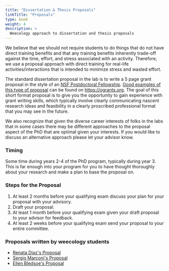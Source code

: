 ```yaml
---
title: "Dissertation & Thesis Proposals"
linkTitle: "Proposals"
type: book
weight: 4
description: >
  Weecology approach to dissertation and thesis proposals
---
```


We believe that we should not require students to do things that do not have direct training benefits and that any training benefits inherently trade-off against the time, effort, and stress associated with an activity. Therefore, we use a proposal approach with direct training for real-life activities/interactions that is intended to minimize stress and wasted effort.

The standard dissertation proposal in the lab is to write a 5 page grant proposal in the style of an [NSF Postdoctoral Fellowship](https://www.nsf.gov/funding/pgm_summ.jsp?pims_id=503622). [Good examples of this type of proposal](https://www.ogrants.org/programs#nsf-postdoctoral-fellowship-in-biology) can be found on https://ogrants.org. The goal of this short format proposal is to give you the opportunity to gain experience with grant writing skills, which typically involve clearly communicating nascent research ideas and feasibility in a clearly proscribed professional format that you may see in the future.

We also recognize that given the diverse career interests of folks in the labs that in some cases there may be different approaches to the proposal aspect of the PhD that are optimal given your interests. If you would like to discuss an alternative approach please let your advisor know.

### Timing

Some time during years 2-4 of the PhD program, typically during year 3. This is far enough into your program for you to have thought thoroughly about your research and make a plan to base the proposal on.

### Steps for the Proposal

1. At least 2 months before your qualifying exam discuss your plan for your proposal with your advisory.
2. Draft your proposal.
3. At least 1 month before your qualifying exam given your draft proposal to your advisor for feedback.
4. At least 2 weeks before your qualifying exam send your proposal to your entire committee.

### Proposals written by weecology students

* [Renata Diaz's Proposal](dissertation-proposal-renata-diaz.pdf)
* [Sergio Marconi's Proposal](dissertation-proposal-sergio-marconi.pdf)
* [Ellen Bledsoe's Proposal](disseration-proposal-ellen-bledsoe.pdf)
